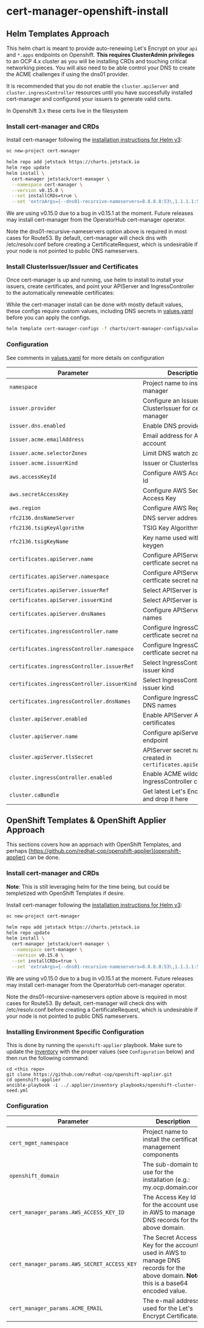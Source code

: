 # cert-manager-openshift-install

## Helm Templates Approach

This helm chart is meant to provide auto-renewing Let's Encrypt on your `api` and `*.apps` endpoints on Openshift. **This requires ClusterAdmin privileges** to an OCP 4.x cluster as you will be installing CRDs and touching critical networking pieces. You will also need to be able control your DNS to create the ACME challenges if using the dns01 provider.

It is recommended that you do not enable the `cluster.apiServer` and `cluster.ingressController` resources until you have successfully installed cert-manager and configured your issuers to generate valid certs.

In Openshift 3.x these certs live in the filesystem

### Install cert-manager and CRDs

Install cert-manager following the [installation instructions for Helm v3](https://cert-manager.io/docs/installation/kubernetes/#steps):

```bash
oc new-project cert-manager

helm repo add jetstack https://charts.jetstack.io
helm repo update
helm install \
  cert-manager jetstack/cert-manager \
  --namespace cert-manager \
  --version v0.15.0 \
  --set installCRDs=true \
  --set 'extraArgs={--dns01-recursive-nameservers=8.8.8.8:53\,1.1.1.1:53}'
```

We are using v0.15.0 due to a bug in v0.15.1 at the moment. Future releases may install cert-manager from the OperatorHub cert-manager operator.

Note the dns01-recursive-nameservers option above is required in most cases for Route53. By default, cert-manager will check dns with /etc/resolv.conf before creating a CertificateRequest, which is undesirable if your node is not pointed to public DNS nameservers.

### Install ClusterIssuer/Issuer and Certificates

Once cert-manager is up and running, use helm to install to install your issuers, create certificates, and point your APIServer and IngressController to the automatically renewable certificates:

While the cert-manager install can be done with mostly default values, these configs require custom values, including DNS secrets in [values.yaml](./values.yaml) before you can apply the configs.


```bash
helm template cert-manager-configs -f charts/cert-manager-configs/values.yaml ./charts/cert-manager-configs | oc apply -f -
```
 
### Configuration

See comments in [values.yaml](./values.yaml) for more details on configuration

| Parameter                                        | Description                                                  | Default                               |
| ------------------------------------------------ | -------------------------------------------------------------| ------------------------------------- |
| `namespace` | Project name to install cert-manager | `cert-manager` |
| `issuer.provider` | Configure an Issuer or ClusterIssuer for cert-manager | `route53` |
| `issuer.dns.enabled` | Enable DNS provider | `true` |
| `issuer.acme.emailAddress` | Email address for ACME account | `admin@example.com` |
| `issuer.acme.selectorZones` | Limit DNS watch zones | `["subdomain.example.com]` |
| `issuer.acme.issuerKind` | Issuer or ClusterIssuer | `ClusterIssuer` |
| `aws.accessKeyId` | Configure AWS Access Key Id | `''` |
| `aws.secretAccessKey` | Configure AWS Secret Access Key | `''` |
| `aws.region` | Configure AWS Region | `us-east-1` |
| `rfc2136.dnsNameServer` | DNS server address | `''` |
| `rfc2136.tsigKeyAlgorithm` | TSIG Key Algorithm | `hmac256` |
| `rfc2136.tsigKeyName` | Key name used with dnssec-keygen | `''` |
| `certificates.apiServer.name` | Configure APIServer certficate secret name | `api-letsencrypt-cert` |
| `certificates.apiServer.namespace` | Configure APIServer certficate secret namespace | `openshift-config` |
| `certificates.apiServer.issuerRef` | Select APIServer issuer | `letsencrypt-staging` |
| `certificates.apiServer.issuerKind` | Select APIServer issuer kind | `ClusterIssuer` |
| `certificates.apiServer.dnsNames` | Configure APIServer DNS names | `["api.example.com"]` |
| `certificates.ingressController.name` | Configure IngressController certficate secret name | `ingress-letsencrypt-cert` |
| `certificates.ingressController.namespace` | Configure IngressController certficate secret namespace | `openshift-config` |
| `certificates.ingressController.issuerRef` |  Select IngressController issuer kind | `letsencrypt-staging` |
| `certificates.ingressController.issuerKind` | Select IngressController issuer kind | `ClusterIssuer` |
| `certificates.ingressController.dnsNames` | Configure IngressController DNS names | `["api.example.com"]` |
| `cluster.apiServer.enabled` | Enable APIServer ACME certificates | `false` |
| `cluster.apiServer.name` | Configure apiServer endpoint | `api.example.com` |
| `cluster.apiServer.tlsSecret` | APIServer secret name created in `certificates.apiServer.name` | `api-letsencrypt-cert` |
| `cluster.ingressController.enabled` | Enable ACME wildcard IngressController certificates | `false` |
| `cluster.caBundle` | Get latest Let's Encrypt CA and drop it here | `''` |


## OpenShift Templates & OpenShift Applier Approach

This sections covers how an approach with OpenShift Templates, and perhaps [https://github.com/redhat-cop/openshift-applier](openshift-applier) can be done.


### Install cert-manager and CRDs

**Note**: This is still leveraging helm for the time being, but could be templetized with OpenShift Templates if desire.

Install cert-manager following the [installation instructions for Helm v3](https://cert-manager.io/docs/installation/kubernetes/#steps):

```bash
oc new-project cert-manager

helm repo add jetstack https://charts.jetstack.io
helm repo update
helm install \
  cert-manager jetstack/cert-manager \
  --namespace cert-manager \
  --version v0.15.0 \
  --set installCRDs=true \
  --set 'extraArgs={--dns01-recursive-nameservers=8.8.8.8:53\,1.1.1.1:53}'
```

We are using v0.15.0 due to a bug in v0.15.1 at the moment. Future releases may install cert-manager from the OperatorHub cert-manager operator.

Note the dns01-recursive-nameservers option above is required in most cases for Route53. By default, cert-manager will check dns with /etc/resolv.conf before creating a CertificateRequest, which is undesirable if your node is not pointed to public DNS nameservers.

### Installing Environment Specific Configuration 

This is done by running the `openshift-applier` playbook. Make sure to update the [inventory](.applier/group_vars/seed-hosts.yml) with the proper values (see `Configuration` below) and then run the following command:

```
cd <this repo>
git clone https://github.com/redhat-cop/openshift-applier.git
cd openshift-applier
ansible-playbook -i ../.applier/inventory playbooks/openshift-cluster-seed.yml
```


### Configuration

| Parameter                                        | Description                                                  | Default                               |
| ------------------------------------------------ | -------------------------------------------------------------| ------------------------------------- |
| `cert_mgmt_namespace` | Project name to install the certificate management components | `cert-mgmt` |
| `openshift_domain` | The sub-domain to use for the installation (e.g.: my.ocp.domain.com) | \<nothing\> |
| `cert_manager_params.AWS_ACCESS_KEY_ID` | The Access Key Id for the account used in AWS to manage DNS records for the above domain. | \<nothing\> |
| `cert_manager_params.AWS_SECRET_ACCESS_KEY` | The Secret Access Key for the account used in AWS to manage DNS records for the above domain. **Note**: this is a base64 encoded value. | \<nothing\> |
| `cert_manager_params.ACME_EMAIL` | The e-mail address used for the Let's Encrypt Certificate. | \<nothing\> |

